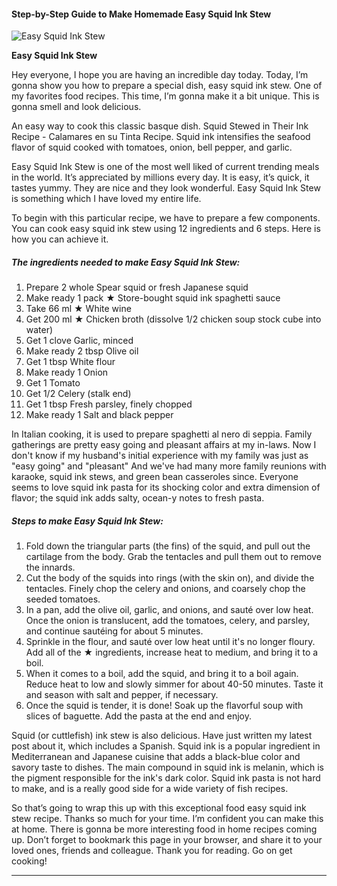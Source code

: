             

#### Step-by-Step Guide to Make Homemade Easy Squid Ink Stew

![Easy Squid Ink Stew](https://img-global.cpcdn.com/recipes/6324723668484096/751x532cq70/easy-squid-ink-stew-recipe-main-photo.jpg)

**Easy Squid Ink Stew**

Hey everyone, I hope you are having an incredible day today. Today, I’m gonna show you how to prepare a special dish, easy squid ink stew. One of my favorites food recipes. This time, I’m gonna make it a bit unique. This is gonna smell and look delicious.

An easy way to cook this classic basque dish. Squid Stewed in Their Ink Recipe - Calamares en su Tinta Recipe. Squid ink intensifies the seafood flavor of squid cooked with tomatoes, onion, bell pepper, and garlic.

Easy Squid Ink Stew is one of the most well liked of current trending meals in the world. It’s appreciated by millions every day. It is easy, it’s quick, it tastes yummy. They are nice and they look wonderful. Easy Squid Ink Stew is something which I have loved my entire life.

To begin with this particular recipe, we have to prepare a few components. You can cook easy squid ink stew using 12 ingredients and 6 steps. Here is how you can achieve it.

##### The ingredients needed to make Easy Squid Ink Stew:

1.  Prepare 2 whole Spear squid or fresh Japanese squid
2.  Make ready 1 pack ★ Store-bought squid ink spaghetti sauce
3.  Take 66 ml ★ White wine
4.  Get 200 ml ★ Chicken broth (dissolve 1/2 chicken soup stock cube into water)
5.  Get 1 clove Garlic, minced
6.  Make ready 2 tbsp Olive oil
7.  Get 1 tbsp White flour
8.  Make ready 1 Onion
9.  Get 1 Tomato
10.  Get 1/2 Celery (stalk end)
11.  Get 1 tbsp Fresh parsley, finely chopped
12.  Make ready 1 Salt and black pepper

In Italian cooking, it is used to prepare spaghetti al nero di seppia. Family gatherings are pretty easy going and pleasant affairs at my in-laws. Now I don't know if my husband's initial experience with my family was just as "easy going" and "pleasant" And we've had many more family reunions with karaoke, squid ink stews, and green bean casseroles since. Everyone seems to love squid ink pasta for its shocking color and extra dimension of flavor; the squid ink adds salty, ocean-y notes to fresh pasta.

##### Steps to make Easy Squid Ink Stew:

1.  Fold down the triangular parts (the fins) of the squid, and pull out the cartilage from the body. Grab the tentacles and pull them out to remove the innards.
2.  Cut the body of the squids into rings (with the skin on), and divide the tentacles. Finely chop the celery and onions, and coarsely chop the seeded tomatoes.
3.  In a pan, add the olive oil, garlic, and onions, and sauté over low heat. Once the onion is translucent, add the tomatoes, celery, and parsley, and continue sautéing for about 5 minutes.
4.  Sprinkle in the flour, and sauté over low heat until it's no longer floury. Add all of the ★ ingredients, increase heat to medium, and bring it to a boil.
5.  When it comes to a boil, add the squid, and bring it to a boil again. Reduce heat to low and slowly simmer for about 40-50 minutes. Taste it and season with salt and pepper, if necessary.
6.  Once the squid is tender, it is done! Soak up the flavorful soup with slices of baguette. Add the pasta at the end and enjoy.

Squid (or cuttlefish) ink stew is also delicious. Have just written my latest post about it, which includes a Spanish. Squid ink is a popular ingredient in Mediterranean and Japanese cuisine that adds a black-blue color and savory taste to dishes. The main compound in squid ink is melanin, which is the pigment responsible for the ink's dark color. Squid ink pasta is not hard to make, and is a really good side for a wide variety of fish recipes.

So that’s going to wrap this up with this exceptional food easy squid ink stew recipe. Thanks so much for your time. I’m confident you can make this at home. There is gonna be more interesting food in home recipes coming up. Don’t forget to bookmark this page in your browser, and share it to your loved ones, friends and colleague. Thank you for reading. Go on get cooking!

* * *